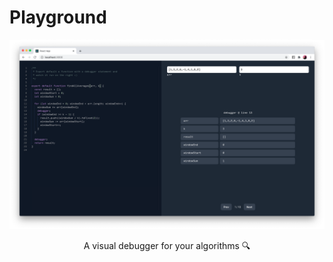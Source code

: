 # Playground

![image](assets/demo.png)

<p align="center">
A visual debugger for your algorithms 🔍
</p>

